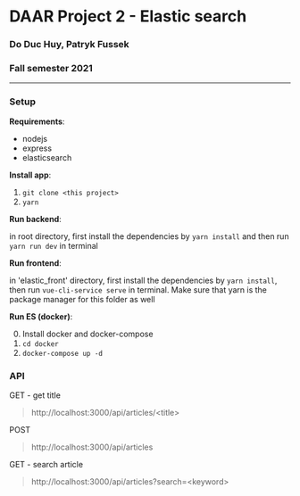 # DAAR Project 2 - Elastic search
### Do Duc Huy, Patryk Fussek
### Fall semester 2021
---
### Setup

**Requirements**:
- nodejs
- express
- elasticsearch

**Install app**:
1. `git clone <this project>`
2. `yarn`

**Run backend**:

in root directory, first install the dependencies by `yarn install` and then run `yarn run dev` in terminal

**Run frontend**:

in 'elastic_front' directory, first install the dependencies by `yarn install`, then run `vue-cli-service serve` in terminal. Make sure that yarn is the package manager for this folder as well

**Run ES (docker)**:

0. Install docker and docker-compose
1. `cd docker`
2. `docker-compose up -d`

### API
GET - get title
> http://localhost:3000/api/articles/\<title\>

POST
> http://localhost:3000/api/articles

GET - search article
> http://localhost:3000/api/articles?search=\<keyword\>

